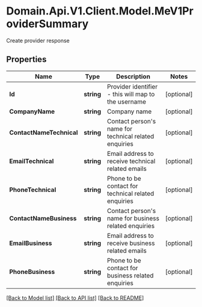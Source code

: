 # Domain.Api.V1.Client.Model.MeV1ProviderSummary
Create provider response
## Properties

Name | Type | Description | Notes
------------ | ------------- | ------------- | -------------
**Id** | **string** | Provider identifier - this will map to the username | [optional] 
**CompanyName** | **string** | Company name | [optional] 
**ContactNameTechnical** | **string** | Contact person&#39;s name for technical related enquiries | [optional] 
**EmailTechnical** | **string** | Email address to receive technical related emails | [optional] 
**PhoneTechnical** | **string** | Phone to be contact for technical related enquiries | [optional] 
**ContactNameBusiness** | **string** | Contact person&#39;s name for business related enquiries | [optional] 
**EmailBusiness** | **string** | Email address to receive business related emails | [optional] 
**PhoneBusiness** | **string** | Phone to be contact for business related enquiries | [optional] 

[[Back to Model list]](../README.md#documentation-for-models) [[Back to API list]](../README.md#documentation-for-api-endpoints) [[Back to README]](../README.md)

